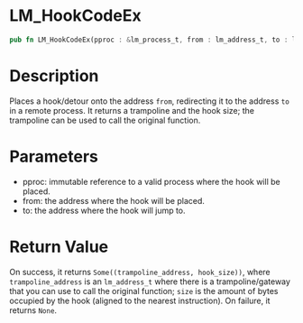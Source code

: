 # LM_HookCodeEx

```rust
pub fn LM_HookCodeEx(pproc : &lm_process_t, from : lm_address_t, to : lm_address_t) -> Option<(lm_address_t, lm_size_t)>
```

# Description

Places a hook/detour onto the address `from`, redirecting it to the address `to` in a remote process. It returns a trampoline and the hook size; the trampoline can be used to call the original function.

# Parameters

- pproc: immutable reference to a valid process where the hook will be placed.
- from: the address where the hook will be placed.
- to: the address where the hook will jump to.

# Return Value

On success, it returns `Some((trampoline_address, hook_size))`, where `trampoline_address` is an `lm_address_t` where there is a trampoline/gateway that you can use to call the original function; `size` is the amount of bytes occupied by the hook (aligned to the nearest instruction). On failure, it returns `None`.


